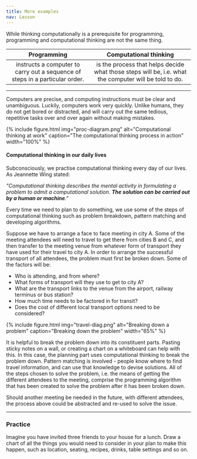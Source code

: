 ```yaml
---
title: More examples
nav: Lesson
---
```


While thinking computationally is a prerequisite for programming, programming and computational thinking are not the same thing.


| **Programming** |  **Computational thinking** |
| :---: | :---: | 
| instructs a computer to carry out a sequence of steps in a particular order. | is the process that helps decide what those steps will be, i.e.  what the computer will be told to do. |      

------

Computers are precise, and computing instructions must be clear and unambiguous. Luckily, computers work very quickly. Unlike humans, they do not get bored or distracted, and will carry out the same tedious, repetitive tasks over and over again without making mistakes.

{% include figure.html img="proc-diagram.png" alt="Computational thinking at work" caption="The computational thinking process in action" width="100%" %}

#### Computational thinking in our daily lives

Subconsciously, we practise computational thinking every day of our lives. As Jeannette Wing stated: 

*"Computational thinking describes the mental activity in formulating a problem to admit a computational solution. **The solution can be carried out by a human or machine**."*

Every time we need to plan to do something, we use some of the steps of computational thinking such as problem breakdown, pattern matching and developing algorithms. 

Suppose we have to arrange a face to face meeting in city A. Some of the meeting attendees will need to travel to get there from cities B and C, and then transfer to the meeting venue from whatever form of transport they have used for their travel to city A. In order to arrange the successful transport of all attendees, the problem must first be broken down. Some of the factors will be:

- Who is attending, and from where?
- What forms of transport will they use to get to city A?
- What are the transport links to the venue from the airport, railway terminus or bus station?
- How much time needs to be factored in for transit?
- Does the cost of different local transport options need to be considered?

{% include figure.html img="travel-diag.png" alt="Breaking down a problem" caption="Breaking down the problem" width="65%" %}

It is helpful to break the problem down into its constituent parts. Pasting sticky notes on a wall, or creating a chart on a whiteboard can help with this. 
In this case, the planning part uses computational thinking to break the problem down. Pattern matching is involved - people know where to find travel information, and can use that knowledge to devise solutions. All of the steps chosen to solve the problem, i.e. the means of getting the different attendees to the meeting, comprise the programming algorithm that has been created to solve the problem after it has been broken down. 

Should another meeting be needed in the future, with different attendees, the process above could be abstracted and re-used to solve the issue. 

---------

### Practice

Imagine you have invited three friends to your house for a lunch. Draw a chart of all the things you would need to consider in your plan to make this happen, such as location, seating, recipes, drinks, table settings and so on.
